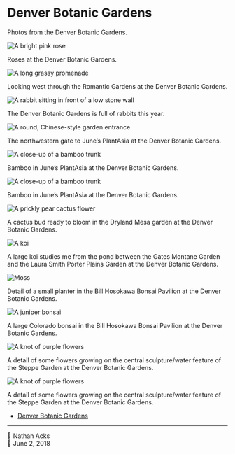 # Denver Botanic Gardens

Photos from the Denver Botanic Gardens.

![A bright pink rose](assets/de5c9d6c1f52ee48efe7af3c1da3247d.webp)

Roses at the Denver Botanic Gardens.

![A long grassy promenade](assets/6a08e22aad7159777cab96b44a4f4abb.webp)

Looking west through the Romantic Gardens at the Denver Botanic Gardens.

![A rabbit sitting in front of a low stone wall](assets/41c98afb38217b0c3c1e32127987431b.webp)

The Denver Botanic Gardens is full of rabbits this year.

![A round, Chinese-style garden entrance](assets/cfaf62a297d46cf887ae9d0a05ae5582.webp)

The northwestern gate to June’s PlantAsia at the Denver Botanic Gardens.

![A close-up of a bamboo trunk](assets/5879dc86df8923baa9dcc40905a36f57.webp)

Bamboo in June’s PlantAsia at the Denver Botanic Gardens.

![A close-up of a bamboo trunk](assets/11f412d4402cf66b1fec684d864a61f9.webp)

Bamboo in June’s PlantAsia at the Denver Botanic Gardens.

![A prickly pear cactus flower](assets/fc4db468f19350e7d06f00d236a71be8.webp)

A cactus bud ready to bloom in the Dryland Mesa garden at the Denver Botanic Gardens.

![A koi](assets/1ce43dba0e5d0aca4631a29094371bbc.webp)

A large koi studies me from the pond between the Gates Montane Garden and the Laura Smith Porter Plains Garden at the Denver Botanic Gardens.

![Moss](assets/183b1a567757bded883b010a33a23447.webp)

Detail of a small planter in the Bill Hosokawa Bonsai Pavilion at the Denver Botanic Gardens.

![A juniper bonsai](assets/e4bab03fab13e1486a9072ef656ed926.webp)

A large Colorado bonsai in the Bill Hosokawa Bonsai Pavilion at the Denver Botanic Gardens.

![A knot of purple flowers](assets/7aebb6229a468ad94f42a18c3cd2a8e8.webp)

A detail of some flowers growing on the central sculpture/water feature of the Steppe Garden at the Denver Botanic Gardens.

![A knot of purple flowers](assets/0d4f5487ac678cfface75ae47f29c3a5.webp)

A detail of some flowers growing on the central sculpture/water feature of the Steppe Garden at the Denver Botanic Gardens.

* [Denver Botanic Gardens](https://www.botanicgardens.org/)

- - - -

<span aria-hidden="true">👤</span> Nathan Acks  
<span aria-hidden="true">📅</span> June 2, 2018
